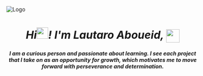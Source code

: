 ![Logo](https://i.ibb.co/Dz5Twt5/WEB-DEVELOPER-2.png)
<em>
<h1 align="center">Hi<img width="30" src="https://em-content.zobj.net/source/microsoft-teams/337/waving-hand_medium-light-skin-tone_1f44b-1f3fc_1f3fc.png">! I'm Lautaro Aboueid, <img height="35" align="center" src="https://i.ibb.co/PGScGSz/Agregar-un-t-tulo-3.png">
</h1>
<h4 align="center">I am a curious person and passionate about learning. I see each project that I take on as an opportunity for growth, which motivates me to move forward with perseverance and determination.
</4>
</em>
